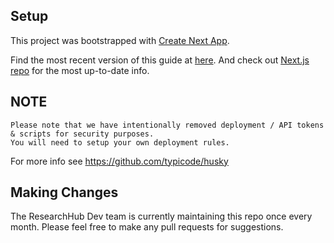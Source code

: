 ## Setup
This project was bootstrapped with [Create Next App](https://github.com/segmentio/create-next-app).

Find the most recent version of this guide at [here](https://github.com/segmentio/create-next-app/blob/master/lib/templates/default/README.md). And check out [Next.js repo](https://github.com/zeit/next.js) for the most up-to-date info.

## NOTE
```
Please note that we have intentionally removed deployment / API tokens & scripts for security purposes. 
You will need to setup your own deployment rules.  
```

For more info see https://github.com/typicode/husky

## Making Changes

The ResearchHub Dev team is currently maintaining this repo once every month. 
Please feel free to make any pull requests for suggestions.
